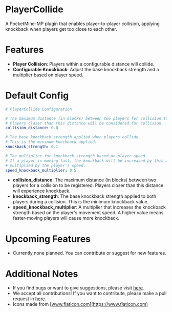 # PlayerCollide
A PocketMine-MP plugin that enables player-to-player collision, applying knockback when players get too close to each other.

# Features
- **Player Collision**: Players within a configurable distance will collide.
- **Configurable Knockback**: Adjust the base knockback strength and a multiplier based on player speed.

# Default Config
``` yaml
# PlayerCollide Configuration

# The maximum distance (in blocks) between two players for collision to occur.
# Players closer than this distance will be considered for collision.
collision_distance: 0.8

# The base knockback strength applied when players collide.
# This is the minimum knockback applied.
knockback_strength: 0.1

# The multiplier for knockback strength based on player speed.
# If a player is moving fast, the knockback will be increased by this multiplier
# multiplied by the player's speed.
speed_knockback_multiplier: 0.5
```
- **collision_distance**: The maximum distance (in blocks) between two players for a collision to be registered. Players closer than this distance will experience knockback.
- **knockback_strength**: The base knockback strength applied to both players during a collision. This is the minimum knockback value.
- **speed_knockback_multiplier**: A multiplier that increases the knockback strength based on the player's movement speed. A higher value means faster-moving players will cause more knockback.

# Upcoming Features

- Currently none planned. You can contribute or suggest for new features.

# Additional Notes

- If you find bugs or want to give suggestions, please visit [here](https://github.com/AIPTU/PlayerCollide/issues).
- We accept all contributions! If you want to contribute, please make a pull request in [here](https://github.com/AIPTU/PlayerCollide/pulls).
- Icons made from [www.flaticon.com](https://www.flaticon.com)
